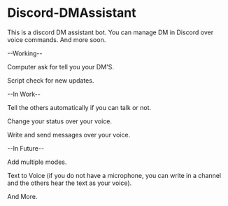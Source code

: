 # Discord-DMAssistant

This is a discord DM assistant bot. You can manage DM in Discord over voice commands. And more soon.

--Working--

Computer ask for tell you your DM'S.

Script check for new updates.

--In Work--

Tell the others automatically if you can talk or not. 

Change your status over your voice.

Write and send messages over your voice.

--In Future--

Add multiple modes.

Text to Voice (if you do not have a microphone, you can write in a channel and the others hear the text as your voice).

And More.
